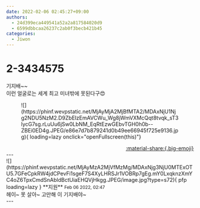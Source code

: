 ```yaml
---
date: 2022-02-06 02:45:27+09:00
authors:
  - 24d399eca449541a52a2a817584020d9
  - 6599dbbcaa26237c2ab0f3becb421b45
categories:
  - Jiwon
---
```


# 2-3434575

<div class="post-container" markdown="1">
<div class="content-container md-sidebar__scrollwrap" markdown="1">

기지배~~<br>이런 얼굴로는 세계 최고 미녀밖에 못된다구😍
<figure markdown="1">
![](https://phinf.wevpstatic.net/MjAyMjA2MjBfMTA2/MDAxNjU1Njg2NDU5NzM2.D9ZbEIzEmAVCWu_Wg8jWmVXMcQqt8tvqk_sT3lycG7sg.rLuUu6jSw0LbNM_EqRtEzwGEbvTGH0h0b--ZBEi0ED4g.JPEG/e86e7d7b879241d0b49ee66945f725e9136.jpg){ loading=lazy onclick="openFullscreen(this)"}
</figure>


</div>
</div>

<div style="text-align: right;" markdown="1">
<a href="https://weverse.io/fromis9/fanpost/2-3434575" style="text-align: right;">:material-share:{.big-emoji}</a>
</div>
---

<div class="comments-container md-sidebar__scrollwrap" markdown="1">
<div class="comment" markdown="1">
<div class='id-container' markdown="1">
![](https://phinf.wevpstatic.net/MjAyMzA2MjVfMzMg/MDAxNjg3NjU0MTExOTU5.7GFeCpkRW4jdCPevFi1sgeF7S4XyLHRSJr1VOBRp7gEg.mY0LxqknzXmYC4oZ6TpxCmdSnAbldBctUiaEHQVjHkgg.JPEG/image.jpg?type=s72){ pfp loading=lazy }
**<span class="artist">지원</span>** <small>Feb 06 2022, 02:47</small><br>
</div>
<div class='comment-body' markdown="1">
헤이~ 못 살아~ 고만해 이 기지배야~
</div>
</div>
</div>
---
